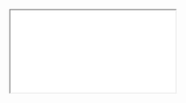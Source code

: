 
<div id=mnuContents ></div>

<iframe id=ifrMenu src=view-github-search.html class=iframeMenu ></iframe>